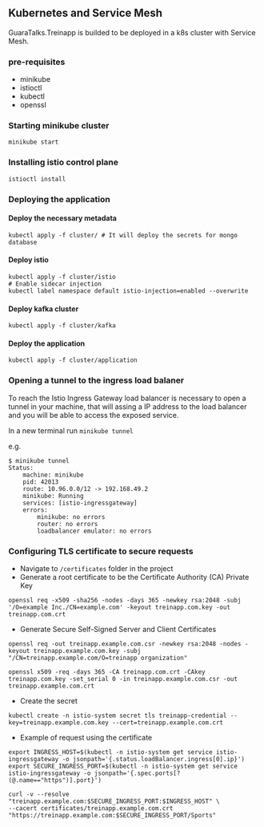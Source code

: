 ## Kubernetes and Service Mesh

GuaraTalks.Treinapp is builded to be deployed in a k8s cluster with Service Mesh.

### pre-requisites
- minikube
- istioctl
- kubectl
- openssl

### Starting minikube cluster

```shell
minikube start
```

### Installing istio control plane

```shell
istioctl install
```

### Deploying the application

#### Deploy the necessary metadata

```shell
kubectl apply -f cluster/ # It will deploy the secrets for mongo database
```

#### Deploy istio

```shell
kubectl apply -f cluster/istio
# Enable sidecar injection
kubectl label namespace default istio-injection=enabled --overwrite
```

#### Deploy kafka cluster

```shell
kubectl apply -f cluster/kafka
```

#### Deploy the application

```shell
kubectl apply -f cluster/application
```

### Opening a tunnel to the ingress load balaner
To reach the Istio Ingress Gateway load balancer is necessary to open a tunnel in your machine, that will assing a IP address to the load balancer and you will be able to access the exposed service.

In a new terminal run `minikube tunnel`

e.g.
```shell
$ minikube tunnel
Status:	
	machine: minikube
	pid: 42013
	route: 10.96.0.0/12 -> 192.168.49.2
	minikube: Running
	services: [istio-ingressgateway]
    errors: 
		minikube: no errors
		router: no errors
		loadbalancer emulator: no errors
```

### Configuring TLS certificate to secure requests
- Navigate to `/certificates` folder in the project
- Generate a root certificate to be the Certificate Authority (CA) Private Key
```shell
openssl req -x509 -sha256 -nodes -days 365 -newkey rsa:2048 -subj '/O=example Inc./CN=example.com' -keyout treinapp.com.key -out treinapp.com.crt
```
- Generate Secure Self-Signed Server and Client Certificates
```shell
openssl req -out treinapp.example.com.csr -newkey rsa:2048 -nodes -keyout treinapp.example.com.key -subj "/CN=treinapp.example.com/O=treinapp organization"

openssl x509 -req -days 365 -CA treinapp.com.crt -CAkey treinapp.com.key -set_serial 0 -in treinapp.example.com.csr -out treinapp.example.com.crt
```
- Create the secret
```shell
kubectl create -n istio-system secret tls treinapp-credential --key=treinapp.example.com.key --cert=treinapp.example.com.crt
```
- Example of request using the certificate
```shell
export INGRESS_HOST=$(kubectl -n istio-system get service istio-ingressgateway -o jsonpath='{.status.loadBalancer.ingress[0].ip}')
export SECURE_INGRESS_PORT=$(kubectl -n istio-system get service istio-ingressgateway -o jsonpath='{.spec.ports[?(@.name=="https")].port}')

curl -v --resolve "treinapp.example.com:$SECURE_INGRESS_PORT:$INGRESS_HOST" \
--cacert certificates/treinapp.example.com.crt "https://treinapp.example.com:$SECURE_INGRESS_PORT/Sports"
```